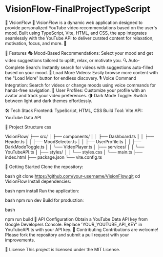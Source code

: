 # VisionFlow-FinalProjectTypeScript

🚀 VisionFlow 🎥
VisionFlow is a dynamic web application designed to provide personalized YouTube video recommendations based on the user's mood. Built using TypeScript, Vite, HTML, and CSS, the app integrates seamlessly with the YouTube API to deliver curated content for relaxation, motivation, focus, and more. 🌟

🎯 Features
🎭 Mood-Based Recommendations: Select your mood and get video suggestions tailored to uplift, relax, or motivate you.
🔍 Auto-Complete Search: Instantly search for videos with suggestions auto-filled based on your mood.
🔄 Load More Videos: Easily browse more content with the "Load More" button for endless discovery.
🎙️ Voice Command Integration: Search for videos or change moods using voice commands for hands-free navigation.
👤 User Profiles: Customize your profile with an avatar and track your video preferences.
🌗 Dark Mode Toggle: Switch between light and dark themes effortlessly.


🛠️ Tech Stack
Frontend: TypeScript, HTML, CSS
Build Tool: Vite
API: YouTube Data API



📂 Project Structure
css

VisionFlow/
├── src/
│   ├── components/
│   │   ├── Dashboard.ts
│   │   ├── Header.ts
│   │   ├── MoodSelector.ts
│   │   ├── UserProfile.ts
│   │   ├── DarkModeToggle.ts
│   │   └── VideoPlayer.ts
│   ├── services/
│   │   └── YouTubeAPI.ts
│   ├── styles/
│   │   └── styles.css
│   └── main.ts
├── index.html
├── package.json
└── vite.config.ts



🚀 Getting Started
Clone the repository:

bash
git clone https://github.com/your-username/VisionFlow.git
cd VisionFlow
Install dependencies:

bash
npm install
Run the application:

bash
npm run dev
Build for production:

bash

npm run build
🔑 API Configuration
Obtain a YouTube Data API key from Google Developers Console.
Replace 'YOUR_YOUTUBE_API_KEY' in YouTubeAPI.ts with your API key.
🤝 Contributing
Contributions are welcome! Please fork the repository and submit a pull request with your improvements.

📄 License
This project is licensed under the MIT License.
